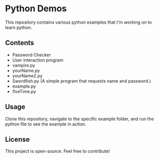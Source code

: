 # Python Demos

This repository contains various python examples that I'm working on to learn python.

## Contents

- Password Checker
- User interaction program
- vampire.py
- yourName.py
- yourName2.py
- Swordfish.py (A simple program that requests name and password.)
- example.py 
- fiveTime.py

## Usage

Clone this repository, navigate to the specific example folder, and run the python file to see the example in action.

## License

This project is open-source. Feel free to contribute!

 